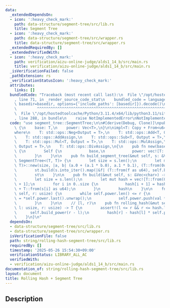 ```yaml
---
data:
  _extendedDependsOn:
  - icon: ':heavy_check_mark:'
    path: data-structure/segment-tree/src/lib.rs
    title: Segment Tree
  - icon: ':heavy_check_mark:'
    path: data-structure/segment-tree/src/wrapper.rs
    title: data-structure/segment-tree/src/wrapper.rs
  _extendedRequiredBy: []
  _extendedVerifiedWith:
  - icon: ':heavy_check_mark:'
    path: verification/aizu-online-judge/alds1_14_b/src/main.rs
    title: verification/aizu-online-judge/alds1_14_b/src/main.rs
  _isVerificationFailed: false
  _pathExtension: rs
  _verificationStatusIcon: ':heavy_check_mark:'
  attributes:
    links: []
  bundledCode: "Traceback (most recent call last):\n  File \"/opt/hostedtoolcache/Python/3.11.4/x64/lib/python3.11/site-packages/onlinejudge_verify/documentation/build.py\"\
    , line 71, in _render_source_code_stat\n    bundled_code = language.bundle(stat.path,\
    \ basedir=basedir, options={'include_paths': [basedir]}).decode()\n          \
    \         ^^^^^^^^^^^^^^^^^^^^^^^^^^^^^^^^^^^^^^^^^^^^^^^^^^^^^^^^^^^^^^^^^^^^^^^^^^^^^^^^^\n\
    \  File \"/opt/hostedtoolcache/Python/3.11.4/x64/lib/python3.11/site-packages/onlinejudge_verify/languages/rust.py\"\
    , line 288, in bundle\n    raise NotImplementedError\nNotImplementedError\n"
  code: "use segment_tree::SegmentTree;\n\n#[derive(Debug, Clone)]\npub struct RollingHash<T>\
    \ {\n    base: T,\n    power: Vec<T>,\n}\n\nimpl<T: Copy + From<u64>> RollingHash<T>\n\
    where\n    T: std::ops::Neg<Output = T>,\n    T: std::ops::Add<T, Output = T>,\n\
    \    T: std::ops::AddAssign,\n    T: std::ops::Sub<T, Output = T>,\n    T: std::ops::SubAssign,\n\
    \    T: std::ops::Mul<T, Output = T>,\n    T: std::ops::MulAssign,\n    T: std::ops::Div<T,\
    \ Output = T>,\n    T: std::ops::DivAssign,\n{\n    pub fn new(base: T) -> Self\
    \ {\n        Self {\n            base,\n            power: vec![T::from(1u64)],\n\
    \        }\n    }\n\n    pub fn build_segment_tree(&mut self, s: &Vec<char>) ->\
    \ SegmentTree<(T, T)> {\n        let size = s.len();\n        let mut st = SegmentTree::<(T,\
    \ T)>::new(size, |a, b| (a.0 + (a.1 * b.0), a.1 * b.1), (T::from(0u64), T::from(1u64)));\n\
    \        st.build(s.into_iter().map(|&f| (T::from(f as u64), self.base)).collect());\n\
    \        st\n    }\n\n    pub fn build(&mut self, s: &Vec<char>) -> Vec<T> {\n\
    \        let size = s.len();\n        let mut hash = vec![T::from(0u64); size\
    \ + 1];\n        for i in 0..size {\n            hash[i + 1] = hash[i] * self.base\
    \ + T::from(s[i] as u64);\n        }\n        hash\n    }\n\n    fn build_power(&mut\
    \ self, r: usize) {\n        while self.power.len() <= r {\n            let val\
    \ = *self.power.last().unwrap();\n            self.power.push(val * self.base);\n\
    \        }\n    }\n\n    // [l, r)\n    pub fn rolling_hash(&mut self, hash: &Vec<T>,\
    \ l: usize, r: usize) -> T {\n        assert!(l <= r && r <= hash.len());\n  \
    \      self.build_power(r - l);\n        hash[r] - hash[l] * self.power[r - l]\n\
    \    }\n}\n"
  dependsOn:
  - data-structure/segment-tree/src/lib.rs
  - data-structure/segment-tree/src/wrapper.rs
  isVerificationFile: false
  path: string/rolling-hash-segment-tree/src/lib.rs
  requiredBy: []
  timestamp: '2025-05-26 15:54:30+09:00'
  verificationStatus: LIBRARY_ALL_AC
  verifiedWith:
  - verification/aizu-online-judge/alds1_14_b/src/main.rs
documentation_of: string/rolling-hash-segment-tree/src/lib.rs
layout: document
title: Rolling Hash + Segment Tree
---
```


## Description
